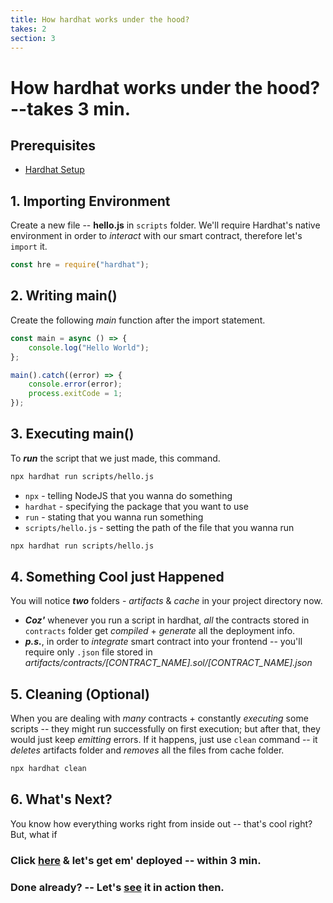 ```yaml
---
title: How hardhat works under the hood?
takes: 2
section: 3
---
```


# How hardhat works under the hood? --takes 3 min.

## Prerequisites

-   [Hardhat Setup](./setting_up_hardhat.md)

## 1. Importing Environment

Create a new file -- **hello.js** in `scripts` folder. We'll require Hardhat's native environment in order to _interact_ with our smart contract, therefore let's `import` it.

```js
const hre = require("hardhat");
```

## 2. Writing main()

Create the following _main_ function after the import statement.

```js
const main = async () => {
	console.log("Hello World");
};

main().catch((error) => {
	console.error(error);
	process.exitCode = 1;
});
```

## 3. Executing main()

To **_run_** the script that we just made, this command.

```bash
npx hardhat run scripts/hello.js
```

-   `npx` - telling NodeJS that you wanna do something
-   `hardhat` - specifying the package that you want to use
-   `run` - stating that you wanna run something
-   `scripts/hello.js` - setting the path of the file that you wanna run

```bash
npx hardhat run scripts/hello.js
```

## 4. Something Cool just Happened

You will notice **_two_** folders - _artifacts_ & _cache_ in your project directory now.

-   **_Coz'_** whenever you run a script in hardhat, _all_ the contracts stored in `contracts` folder get _compiled_ + _generate_ all the deployment info.
-   **_p.s._**, in order to _integrate_ smart contract into your frontend -- you'll require only `.json` file stored in _artifacts/contracts/[CONTRACT_NAME].sol/[CONTRACT_NAME].json_

## 5. Cleaning (Optional)

When you are dealing with _many_ contracts + constantly _executing_ some scripts -- they might run successfully on first execution;
but after that, they would just keep _emitting_ errors. If it happens, just use `clean` command -- it _deletes_ artifacts folder and
_removes_ all the files from cache folder.

```bash
npx hardhat clean
```

## 6. What's Next?

You know how everything works right from inside out -- that's cool right? But,
what if

### Click [here](./deploy_testnet.md) & let's get em' deployed -- within 3 min.

### Done already? -- Let's **[see](./4_local_deployment.md)** it in action then.
